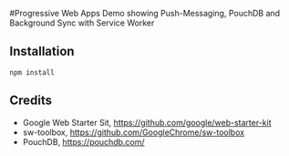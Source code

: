 #Progressive Web Apps Demo showing Push-Messaging, PouchDB and Background Sync with Service Worker

## Installation

``
npm install
``

## Credits

- Google Web Starter Sit, https://github.com/google/web-starter-kit
- sw-toolbox, https://github.com/GoogleChrome/sw-toolbox 
- PouchDB, https://pouchdb.com/

